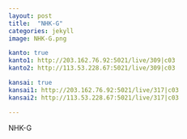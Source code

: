 ```yaml
---
layout: post
title:  "NHK-G"
categories: jekyll
image: NHK-G.png

kanto: true
kanto1: http://203.162.76.92:5021/live/309|c03
kanto2: http://113.53.228.67:5021/live/309|c03

kansai: true
kansai1: http://203.162.76.92:5021/live/317|c03
kansai2: http://113.53.228.67:5021/live/317|c03

---
```

NHK-G
